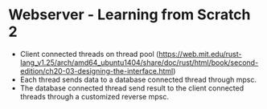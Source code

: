 # Webserver - Learning from Scratch 2

- Client connected threads on thread pool 
    (https://web.mit.edu/rust-lang_v1.25/arch/amd64_ubuntu1404/share/doc/rust/html/book/second-edition/ch20-03-designing-the-interface.html) 
- Each thread sends data to a database connected thread through mpsc.
- The database connected thread send result to the client connected threads through a customized reverse mpsc.
